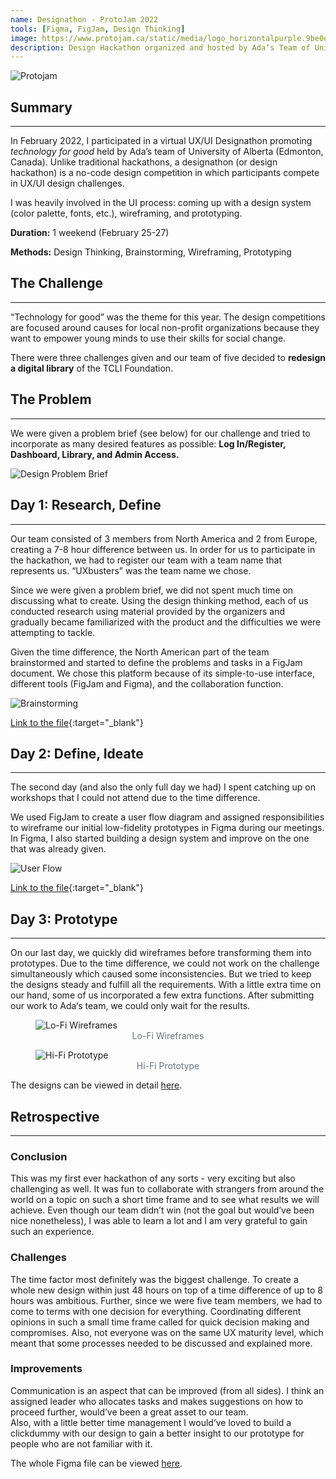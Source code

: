```yaml
---
name: Designathon - ProtoJam 2022
tools: [Figma, FigJam, Design Thinking]
image: https://www.protojam.ca/static/media/logo_horizontalpurple.9be0e17d20900b2c1bab5716d743eee5.svg
description: Design Hackathon organized and hosted by Ada’s Team of University of Alberta
---
```


![Protojam](https://www.protojam.ca/static/media/logo_horizontalpurple.9be0e17d20900b2c1bab5716d743eee5.svg)

## Summary
---

In February 2022, I participated in a virtual UX/UI Designathon promoting *technology for good* held by Ada’s team of University of Alberta (Edmonton, Canada). Unlike traditional hackathons, a designathon (or design hackathon) is a no-code design competition in which participants compete in UX/UI design challenges.

I was heavily involved in the UI process: coming up with a design system (color palette, fonts, etc.), wireframing, and prototyping.

**Duration:** 1 weekend (February 25-27)

**Methods:** Design Thinking, Brainstorming, Wireframing, Prototyping

## The Challenge
---
“Technology for good” was the theme for this year. The design competitions are focused around causes for local non-profit organizations because they want to empower young minds to use their skills for social change.

There were three challenges given and our team of five decided to **redesign a digital library** of the TCLI Foundation.

## The Problem
---
We were given a problem brief (see below) for our challenge and tried to incorporate as many desired features as possible: **Log In/Register, Dashboard, Library, and Admin Access.**

![Design Problem Brief](../assets/Protojam2022/DesignProblemBrief.png)

## Day 1: Research, Define
---
Our team consisted of 3 members from North America and 2 from Europe, creating a 7-8 hour difference between us. In order for us to participate in the hackathon, we had to register our team with a team name that represents us. “UXbusters” was the team name we chose.

Since we were given a problem brief, we did not spent much time on discussing what to create. Using the design thinking method, each of us conducted research using material provided by the organizers and gradually became familiarized with the product and the difficulties we were attempting to tackle.

Given the time difference, the North American part of the team brainstormed and started to define the problems and tasks in a FigJam document. We chose this platform because of its simple-to-use interface, different tools (FigJam and Figma), and the collaboration function.

![Brainstorming](../assets/Protojam2022/BrainstormingProtoJam.png)

[Link to the file](https://www.figma.com/file/xidOYYvNfcchLMPbiisNb9/Brainstorming-ProtoJam?node-id=0%3A1){:target="_blank"}

## Day 2: Define, Ideate
---
The second day (and also the only full day we had) I spent catching up on workshops that I could not attend due to the time difference. 

We used FigJam to create a user flow diagram and assigned responsibilities to wireframe our initial low-fidelity prototypes in Figma during our meetings. In Figma, I also started building a design system and improve on the one that was already given.

![User Flow](../assets/Protojam2022/ProtojamUserFlow.png)

[Link to the file](https://www.figma.com/file/IZbzbKXnqXkRSqk1KCFRqf/User-Flow?node-id=0%3A1){:target="_blank"}

## Day 3: Prototype
---
On our last day, we quickly did wireframes before transforming them into prototypes. Due to the time difference, we could not work on the challenge simultaneously which caused some inconsistencies. But we tried to keep the designs steady and fulfill all the requirements. With a little extra time on our hand, some of us incorporated a few extra functions. After submitting our work to Ada‘s team, we could only wait for the results.

<figure>
  <img src="../assets/Protojam2022/Wireframes.png" alt="Lo-Fi Wireframes">
  <figcaption style="text-align: center; color: #6c757d;">Lo-Fi Wireframes</figcaption>
</figure>

<figure>
  <img src="../assets/Protojam2022/Prototype.png" alt="Hi-Fi Prototype">
  <figcaption style="text-align: center; color: #6c757d;">Hi-Fi Prototype</figcaption>
</figure>

The designs can be viewed in detail [here](https://www.figma.com/file/qe6XXHLXt3xlOWX9r0gnI7/UXbusters-ProtoJam-Design?node-id=7%3A2).

## Retrospective
---

### Conclusion

This was my first ever hackathon of any sorts - very exciting but also challenging as well. It was fun to collaborate with strangers from around the world on a topic on such a short time frame and to see what results we will achieve. Even though our team didn’t win (not the goal but would’ve been nice nonetheless), I was able to learn a lot and I am very grateful to gain such an experience.

### Challenges

The time factor most definitely was the biggest challenge. To create a whole new design within just 48 hours on top of a time difference of up to 8 hours was ambitious. Further, since we were five team members, we had to come to terms with one decision for everything. Coordinating different opinions in such a small time frame called for quick decision making and compromises. Also, not everyone was on the same UX maturity level, which meant that some processes needed to be discussed and explained more.

### Improvements

Communication is an aspect that can be improved (from all sides). I think an assigned leader who allocates tasks and makes suggestions on how to proceed further, would’ve been a great asset to our team. <br>
Also, with a little better time management I would’ve loved to build a clickdummy with our design to gain a better insight to our prototype for people who are not familiar with it.

The whole Figma file can be viewed [here](https://www.figma.com/file/qe6XXHLXt3xlOWX9r0gnI7/UXbusters-ProtoJam-Design?node-id=7%3A2).